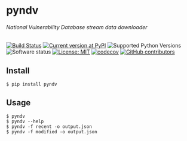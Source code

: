 # pyndv
###### National Vulnerability Database stream data downloader

[![Build Status](https://travis-ci.org/vit0r/pyndv.svg?branch=master)](https://travis-ci.org/vit0r/pyndv)
[![Current version at PyPI](https://img.shields.io/pypi/v/pyndv.svg)](https://pypi.python.org/pypi/pyndv)
![Supported Python Versions](https://img.shields.io/pypi/pyversions/pyndv.svg)
![Software status](https://img.shields.io/pypi/status/pyndv.svg)
[![License: MIT](https://img.shields.io/pypi/l/pyndv.svg)](https://github.com/vit0r/pyndv/blob/master/LICENSE)
[![codecov](https://codecov.io/gh/vit0r/pyndv/branch/master/graph/badge.svg)](https://codecov.io/gh/vit0r/pyndv)
[![GitHub contributors](https://img.shields.io/github/contributors/vit0r/pyndv.svg)](https://github.com/vit0r/pyndv/graphs/contributors)
## Install

    $ pip install pyndv

## Usage

    $ pyndv
    $ pyndv --help
    $ pyndv -f recent -o output.json
    $ pyndv -f modified -o output.json
